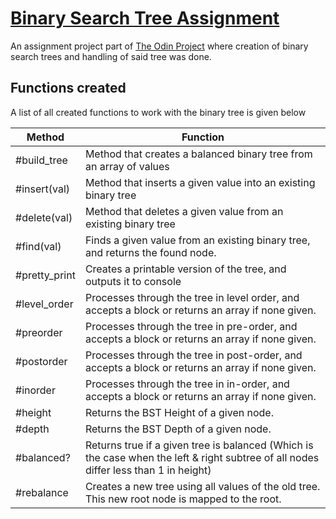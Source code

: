 # [Binary Search Tree Assignment](https://www.theodinproject.com/paths/full-stack-ruby-on-rails/courses/ruby-programming/lessons/binary-search-trees)
An assignment project part of [The Odin Project](https://www.theodinproject.com/) where creation of binary search trees and handling of said tree was done.

## Functions created
A list of all created functions to work with the binary tree is given below


Method        | Function
------------- |-------------
#build_tree | Method that creates a balanced binary tree from an array of values
#insert(val) | Method that inserts a given value into an existing binary tree
#delete(val) | Method that deletes a given value from an existing binary tree
#find(val) | Finds a given value from an existing binary tree, and returns the found node.
#pretty_print | Creates a printable version of the tree, and outputs it to console
#level_order | Processes through the tree in level order, and accepts a block or returns an array if none given.
#preorder      | Processes through the tree in pre-order, and accepts a block or returns an array if none given.
#postorder      | Processes through the tree in post-order, and accepts a block or returns an array if none given.
#inorder | Processes through the tree in in-order, and accepts a block or returns an array if none given.
#height | Returns the BST Height of a given node.
#depth | Returns the BST Depth of a given node.
#balanced? | Returns true if a given tree is balanced (Which is the case when the left & right subtree of all nodes differ less than 1 in height)
#rebalance | Creates a new tree using all values of the old tree. This new root node is mapped to the root.
